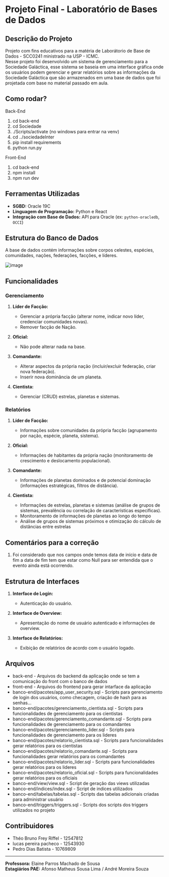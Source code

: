 # Projeto Final - Laboratório de Bases de Dados

## Descrição do Projeto

Projeto com fins educativos para a matéria de Laborátorio de Base de Dados - SCC0241 ministrado na USP - ICMC.<br>
Nesse projeto foi desenvolvido um sistema de gerenciamento para a Sociedade Galáctica, esse sistema se baseia em uma interface gráfica onde os usuários podem gerenciar e gerar relatórios sobre as informações da Sociedade Galáctica que são armazenados em uma base de dados que foi projetada com base no material passado em aula.

## Como rodar?

Back-End
1. cd back-end
2. cd Sociedade
3. ./Scripts/activate (no windows para entrar na venv)
4. cd ../sociedadeInter
5. pip install requirements
6. python run.py

Front-End
1. cd back-end
2. npm install
3. npm run dev

## Ferramentas Utilizadas

- **SGBD:** Oracle 19C
- **Linguagem de Programação:** Python e React
- **Integração com Base de Dados:** API para Oracle (ex: `python-oracledb`, `OCCI`)

## Estrutura do Banco de Dados

A base de dados contém informações sobre corpos celestes, espécies, comunidades, nações, federações, facções, e líderes.

![image](https://github.com/ImLusca/Sociedade-Intergalatica/assets/80288516/26c34919-e976-4d0f-ba6f-b602c05b0c5a)

## Funcionalidades

### Gerenciamento

1. **Líder de Facção:**
   - Gerenciar a própria facção (alterar nome, indicar novo líder, credenciar comunidades novas).
   - Remover facção de Nação.

2. **Oficial:**
   - Não pode alterar nada na base.

3. **Comandante:**
   - Alterar aspectos da própria nação (incluir/excluir federação, criar nova federação).
   - Inserir nova dominância de um planeta.

4. **Cientista:**
   - Gerenciar (CRUD) estrelas, planetas e sistemas.

### Relatórios

1. **Líder de Facção:**
   - Informações sobre comunidades da própria facção (agrupamento por nação, espécie, planeta, sistema).

2. **Oficial:**
   - Informações de habitantes da própria nação (monitoramento de crescimento e deslocamento populacional).

3. **Comandante:**
   - Informações de planetas dominados e de potencial dominação (informações estratégicas, filtros de distância).

4. **Cientista:**
   - Informações de estrelas, planetas e sistemas (análise de grupos de sistemas, prevalência ou correlação de características específicas).
   - Monitoramento de informações de planetas ao longo do tempo
   - Análise de grupos de sistemas próximos e otimização do cálculo de distâncias entre estrelas

## Comentários para a correção
1. Foi considerado que nos campos onde temos data de início e data de fim a data de fim tem que estar como Null para ser entendida que o evento ainda está ocorrendo.

## Estrutura de Interfaces

1. **Interface de Login:**
   - Autenticação do usuário.

2. **Interface de Overview:**
   - Apresentação do nome de usuário autenticado e informações de overview.

3. **Interface de Relatórios:**
   - Exibição de relatórios de acordo com o usuário logado.

## Arquivos
   - back-end - Arquivos do backend da aplicação onde se tem a comunicação do front com o banco de dados
   - front-end - Arquivos do frontend para gerar intarface da aplicação
   - banco-end/pacotes/app_user_security.sql - Scripts para gerenciamento de login dos usuários, como checagem, criação de hash para as senhas...
   - banco-end/pacotes/gerenciamento_cientista.sql - Scripts para funcionalidades de gerenciamento para os cientistas
   - banco-end/pacotes/gerenciamento_comandante.sql - Scripts para funcionalidades de gerenciamento para os comandantes
   - banco-end/pacotes/gerenciamento_lider.sql - Scripts para funcionalidades de gerenciamento para os lideres
   - banco-end/pacotes/relatorio_cientista.sql - Scripts para funcionalidades gerar relatórios para os cientistas
   - banco-end/pacotes/relatorio_comandante.sql - Scripts para funcionalidades gerar relatórios para os comandantes
   - banco-end/pacotes/relatorio_lider.sql - Scripts para funcionalidades gerar relatórios para os lideres
   - banco-end/pacotes/relatorio_oficial.sql - Scripts para funcionalidades gerar relatórios para os oficiais
   - banco-end/view/view.sql - Script de geração das views utilizadas
   - banco-end/indices/index.sql - Script de indices utilizados
   - banco-end/tabelas/tabelas.sql - Scripts das tabelas adicionais criadas para administrar usuário
   - banco-end/triggers/triggers.sql - Scripts dos scripts dos triggers utilizados no projeto

## Contribuidores

- Théo Bruno Frey Riffel - 12547812
- lucas pereira pacheco - 12543930
- Pedro Dias Batista - 10769809


---

**Professora:** Elaine Parros Machado de Sousa  
**Estagiários PAE:** Afonso Matheus Sousa Lima / André Moreira Souza
